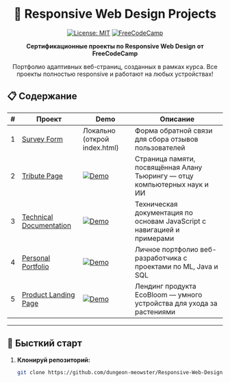 <div align="center">

# 🎨 Responsive Web Design Projects

[![License: MIT](https://img.shields.io/badge/License-MIT-yellow.svg)](https://opensource.org/licenses/MIT)
[![FreeCodeCamp](https://img.shields.io/badge/FreeCodeCamp-Certified-green.svg)](https://www.freecodecamp.org/learn/2022/responsive-web-design/)

**Сертификационные проекты по Responsive Web Design от FreeCodeCamp**

Портфолио адаптивных веб-страниц, созданных в рамках курса. Все проекты полностью responsive и работают на любых устройствах!

</div>

## 📋 Содержание

| # | Проект | Demo | Описание |
|---|--------|------|----------|
| 1 | [Survey Form](survey-form/) | Локально (открой index.html) | Форма обратной связи для сбора отзывов пользователей |
| 2 | [Tribute Page](tribute-page/) | [![Demo](https://via.placeholder.com/300x200/2196F3/ffffff?text=Tribute+Page)](https://dungeon-meowster.github.io/Responsive-Web-Design/my-web-projects/tribute-page) | Страница памяти, посвящённая Алану Тьюрингу — отцу компьютерных наук и ИИ |
| 3 | [Technical Documentation](technical-documentation/) | [![Demo](https://via.placeholder.com/300x200/FF9800/ffffff?text=Documentation)](https://dungeon-meowster.github.io/Responsive-Web-Design/my-web-projects/technical-documentation) | Техническая документация по основам JavaScript с навигацией и примерами |
| 4 | [Personal Portfolio](personal-portfolio/) | [![Demo](https://via.placeholder.com/300x200/E91E63/ffffff?text=Portfolio)](https://dungeon-meowster.github.io/Responsive-Web-Design/my-web-projects/personal-portfolio) | Личное портфолио веб-разработчика с проектами по ML, Java и SQL |
| 5 | [Product Landing Page](product-landing-page/) | [![Demo](https://via.placeholder.com/300x200/9C27B0/ffffff?text=Landing)](https://dungeon-meowster.github.io/Responsive-Web-Design/my-web-projects/product-landing-page) | Лендинг продукта EcoBloom — умного устройства для ухода за растениями |

---

## 🚀 Бысткий старт

1. **Клонируй репозиторий:**
   ```bash
   git clone https://github.com/dungeon-meowster/Responsive-Web-Design.git
